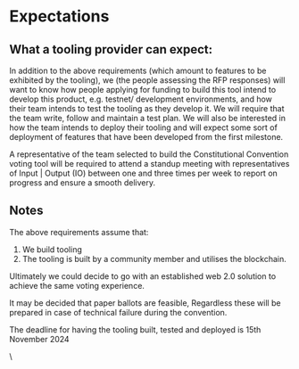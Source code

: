 # Expectations

## What a tooling provider can expect:

In addition to the above requirements (which amount to features to be exhibited by the tooling), we (the people assessing the RFP responses) will want to know how people applying for funding to build this tool intend to develop this product, e.g. testnet/ development environments, and how their team intends to test the  tooling as they develop it. We will require that the team write, follow and maintain a test plan.  We will also be interested in how the team intends to deploy their tooling and will expect some sort of deployment of features that have been developed from the first milestone.&#x20;

A representative of the team selected to build the Constitutional Convention voting tool will be required to attend a standup meeting with representatives of Input | Output (IO) between one and three times per week to report on progress and ensure a smooth delivery.&#x20;

## Notes

The above requirements assume that:

1. We build tooling
2. The tooling is built by a community member and utilises the blockchain.&#x20;

Ultimately we could decide to go with an established web 2.0 solution to achieve the same voting experience.&#x20;

It may be decided that paper ballots are feasible, Regardless these will be prepared in case of technical failure during the convention.&#x20;

The deadline for having the tooling built, tested and deployed is 15th November 2024

\

